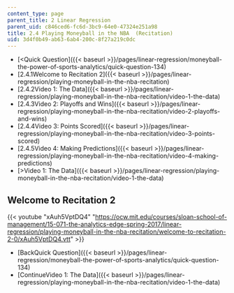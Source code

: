 ```yaml
---
content_type: page
parent_title: 2 Linear Regression
parent_uid: c846ced6-fc6d-3bc9-64e0-47324e251a98
title: 2.4 Playing Moneyball in the NBA  (Recitation)
uid: 3d4f0b49-ab63-6ab4-200c-8f27a219c0dc
---
```


*   [<Quick Question]({{< baseurl >}}/pages/linear-regression/moneyball-the-power-of-sports-analytics/quick-question-134)
*   [2.4.1Welcome to Recitation 2]({{< baseurl >}}/pages/linear-regression/playing-moneyball-in-the-nba-recitation)
*   [2.4.2Video 1: The Data]({{< baseurl >}}/pages/linear-regression/playing-moneyball-in-the-nba-recitation/video-1-the-data)
*   [2.4.3Video 2: Playoffs and Wins]({{< baseurl >}}/pages/linear-regression/playing-moneyball-in-the-nba-recitation/video-2-playoffs-and-wins)
*   [2.4.4Video 3: Points Scored]({{< baseurl >}}/pages/linear-regression/playing-moneyball-in-the-nba-recitation/video-3-points-scored)
*   [2.4.5Video 4: Making Predictions]({{< baseurl >}}/pages/linear-regression/playing-moneyball-in-the-nba-recitation/video-4-making-predictions)
*   [\>Video 1: The Data]({{< baseurl >}}/pages/linear-regression/playing-moneyball-in-the-nba-recitation/video-1-the-data)

Welcome to Recitation 2
-----------------------

{{< youtube "xAuh5VptDQ4" "https://ocw.mit.edu/courses/sloan-school-of-management/15-071-the-analytics-edge-spring-2017/linear-regression/playing-moneyball-in-the-nba-recitation/welcome-to-recitation-2-0/xAuh5VptDQ4.vtt" >}}

*   [BackQuick Question]({{< baseurl >}}/pages/linear-regression/moneyball-the-power-of-sports-analytics/quick-question-134)
*   [ContinueVideo 1: The Data]({{< baseurl >}}/pages/linear-regression/playing-moneyball-in-the-nba-recitation/video-1-the-data)